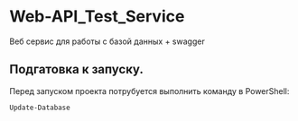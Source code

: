 # Web-API_Test_Service
Веб сервис для работы с базой данных + swagger


## Подгатовка к запуску.

Перед запуском проекта потрубуется выполнить команду в PowerShell:
```
Update-Database
```

